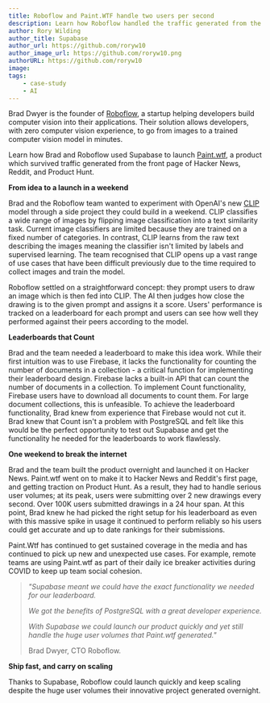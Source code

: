 ```yaml
---
title: Roboflow and Paint.WTF handle two users per second 
description: Learn how Roboflow handled the traffic generated from the front page of of Hacker News
author: Rory Wilding
author_title: Supabase
author_url: https://github.com/roryw10
author_image_url: https://github.com/roryw10.png
authorURL: https://github.com/roryw10
image: 
tags: 
    - case-study
    - AI
---
```


Brad Dwyer is the founder of [Roboflow](https://roboflow.com/?ref=supabase), a startup helping developers build computer vision into their applications. Their solution allows developers, with zero computer vision experience, to go from images to a trained computer vision model in minutes.

Learn how Brad and Roboflow used Supabase to launch [Paint.wtf](https://paint.wtf), a product which survived traffic generated from the front page of Hacker News, Reddit, and Product Hunt.

**From idea to a launch in a weekend**

Brad and the Roboflow team wanted to experiment with OpenAI's new [CLIP](https://openai.com/blog/clip/) model through a side project they could build in a weekend. CLIP classifies a wide range of images by flipping image classification into a text similarity task. Current image classifiers are limited because they are trained on a fixed number of categories. In contrast, CLIP learns from the raw text describing the images meaning the classifier isn't limited by labels and supervised learning. The team recognised that CLIP opens up a vast range of use cases that have been difficult previously due to the time required to collect images and train the model. 

Roboflow settled on a straightforward concept: they prompt users to draw an image which is then fed into CLIP. The AI then judges how close the drawing is to the given prompt and assigns it a score. Users' performance is tracked on a leaderboard for each prompt and users can see how well they performed against their peers according to the model.

**Leaderboards that Count**

Brad and the team needed a leaderboard to make this idea work. While their first intuition was to use Firebase, it lacks the functionality for counting the number of documents in a collection - a critical function for implementing their leaderboard design. Firebase lacks a built-in API that can count the number of documents in a collection. To implement Count functionality, Firebase users have to download all documents to count them. For large document collections, this is unfeasible. To achieve the leaderboard functionality, Brad knew from experience that Firebase would not cut it. Brad knew that Count isn't a problem with PostgreSQL and felt like this would be the perfect opportunity to test out Supabase and get the functionality he needed for the leaderboards to work flawlessly.

**One weekend to break the internet**

Brad and the team built the product overnight and launched it on Hacker News. Paint.wtf went on to make it to Hacker News and Reddit's first page, and getting traction on Product Hunt. As a result, they had to handle serious user volumes; at its peak, users were submitting over 2 new drawings every second. Over 100K users submitted drawings in a 24 hour span. At this point, Brad knew he had picked the right setup for his leaderboard as even with this massive spike in usage it continued to perform reliably so his users could get accurate and up to date rankings for their submissions.

Paint.Wtf has continued to get sustained coverage in the media and has continued to pick up new and unexpected use cases. For example, remote teams are using Paint.wtf as part of their daily ice breaker activities during COVID to keep up team social cohesion.

>*"Supabase meant we could have the exact functionality we needed for our leaderboard.* 
>
>*We got the benefits of PostgreSQL with a great developer experience.* 
>
>*With Supabase we could launch our product quickly and yet still handle the huge user volumes that Paint.wtf generated."*
>
>Brad Dwyer, CTO Roboflow.

**Ship fast, and carry on scaling**

Thanks to Supabase, Roboflow could launch quickly and keep scaling despite the huge user volumes their innovative project generated overnight.
